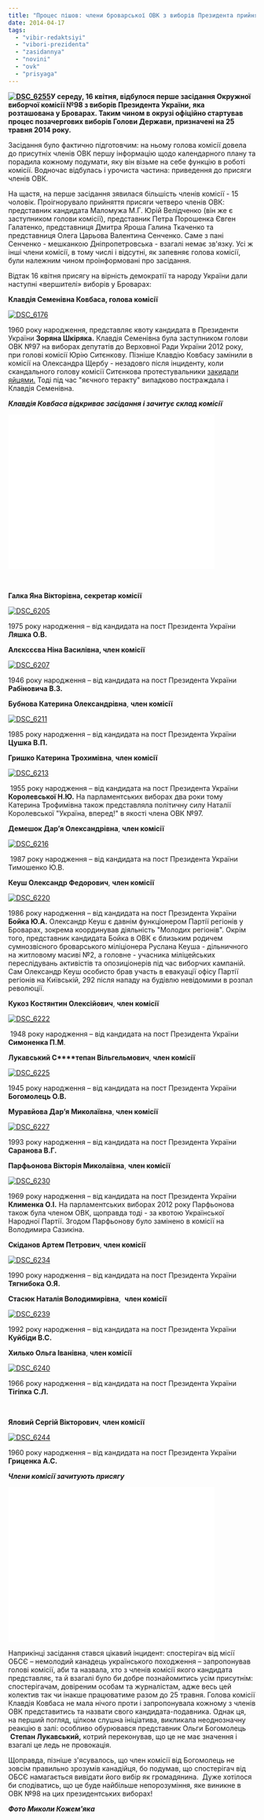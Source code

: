 ```yaml
---
title: "Процес пішов: члени броварської ОВК з виборів Президента прийняли присягу"
date: 2014-04-17
tags: 
  - "vibir-redaktsiyi"
  - "vibori-prezidenta"
  - "zasidannya"
  - "novini"
  - "ovk"
  - "prisyaga"
---
```


**[![DSC_6255](https://mpz.brovary.org/wp-content/uploads/2014/04/DSC_6255.jpg)](https://mpz.brovary.org/wp-content/uploads/2014/04/DSC_6255.jpg)У середу, 16 квітня, відбулося перше засідання Окружної виборчої комісії №98 з виборів Президента України, яка розташована у Броварах. Таким чином в окрузі офіційно стартував процес позачергових виборів Голови Держави, призначені на 25 травня 2014 року.**

Засідання було фактично підготовчим: на ньому голова комісії довела до присутніх членів ОВК першу інформацію щодо календарного плану та порадила кожному подумати, яку він візьме на себе функцію в роботі комісії. Водночас відбулась і урочиста частина: приведення до присяги членів ОВК.

На щастя, на перше засідання зявилася більшість членів комісії - 15 чоловік. Проігнорувало прийняття присяги четверо членів ОВК: представник кандидата Маломужа М.Г. Юрій Велідченко (він же є заступником голови комісії), представник Петра Порошенка Євген Галатенко, представниця Дмитра Яроша Галина Ткаченко та представниця Олега Царьова Валентина Сенченко. Саме з пані Сенченко - мешканкою Дніпропетровська - взагалі немає зв'язку. Усі ж інші члени комісії, в тому числі і відсутні, як запевняє голова комісії, були належним чином проінформовані про засідання.

Відтак 16 квітня присягу на вірність демократії та народу України дали наступні «вершителі» виборів у Броварах:

**Клавдія Семенівна Ковбаса, голова комісії**

[![DSC_6176](https://mpz.brovary.org/wp-content/uploads/2014/04/DSC_6176.jpg)](https://mpz.brovary.org/wp-content/uploads/2014/04/DSC_6176.jpg)

1960 року народження, представляє квоту кандидата в Президенти України **Зоряна Шкіряка.** Клавдія Семенівна була заступником голови ОВК №97 на виборах депутатів до Верховної Ради України 2012 року, при голові комісії Юрію Ситєнкову. Пізніше Клавдію Ковбасу замінили в комісії на Олександра Щербу - незадовго після інциденту, коли скандального голову комісії Ситєнкова протестувальники [закидали яйцями.](https://www.youtube.com/watch?v=b1QEO2Gd1t8) Тоді під час "яєчного теракту" випадково постраждала і Клавдія Семенівна.

_**Клавдія Ковбаса відкриває засідання і зачитує склад комісії**_

<iframe src="//www.youtube.com/embed/zR_iywkjDHs" height="315" width="420" allowfullscreen frameborder="0"></iframe>

 

**Галка Яна Вікторівна, секретар комісії**

[![DSC_6205](https://mpz.brovary.org/wp-content/uploads/2014/04/DSC_6205.jpg)](https://mpz.brovary.org/wp-content/uploads/2014/04/DSC_6205.jpg)

1975 року народження – від кандидата на пост Президента України **Ляшка О.В.**  

**Алєксєєва Ніна Василівна, член комісії**

[![DSC_6207](https://mpz.brovary.org/wp-content/uploads/2014/04/DSC_6207.jpg)](https://mpz.brovary.org/wp-content/uploads/2014/04/DSC_6207.jpg)

1946 року народження – від кандидата на пост Президента України **Рабіновича В.З.**  

**Бубнова Катерина Олександрівна**, **член комісії**

[![DSC_6211](https://mpz.brovary.org/wp-content/uploads/2014/04/DSC_6211.jpg)](https://mpz.brovary.org/wp-content/uploads/2014/04/DSC_6211.jpg)

1985 року народження – від кандидата на пост Президента України **Цушка В.П.**  

**Гришко Катерина Трохимівна**, **член комісії**

[![DSC_6213](https://mpz.brovary.org/wp-content/uploads/2014/04/DSC_6213.jpg)](https://mpz.brovary.org/wp-content/uploads/2014/04/DSC_6213.jpg)

 1955 року народження – від кандидата на пост Президента України **Королевської Н.Ю.** На парламентських виборах два роки тому Катерина Трофимівна також представляла політичну силу Наталії Королевської "Україна, вперед!" в якості члена ОВК №97.  

**Демешок Дар’я Олександрівна**, **член комісії**

[![DSC_6216](https://mpz.brovary.org/wp-content/uploads/2014/04/DSC_6216.jpg)](https://mpz.brovary.org/wp-content/uploads/2014/04/DSC_6216.jpg)

 1987 року народження – від кандидата на пост Президента України Тимошенко Ю.В.  

**Кеуш Олександр Федорович**, **член комісії**

[![DSC_6220](https://mpz.brovary.org/wp-content/uploads/2014/04/DSC_6220.jpg)](https://mpz.brovary.org/wp-content/uploads/2014/04/DSC_6220.jpg)

1986 року народження – від кандидата на пост Президента України **Бойка Ю.А.** Олександр Кеуш є давнім функціонером Партії регіонів у Броварах, зокрема координував діяльність "Молодих регіонів". Окрім того, представник кандидата Бойка в ОВК є близьким родичем сумнозвісного броварського міліціонера Руслана Кеуша - дільничного на житловому масиві №2, а головне - учасника міліцейських переслідувань активістів та опозиціонерів під час виборчих кампаній. Сам Олександр Кеуш особисто брав участь в евакуації офісу Партії регіонів на Київській, 292 після нападу на будівлю невідомими в розпал революції.  

**Кукоз Костянтин Олексійович**, **член комісії**

[![DSC_6222](https://mpz.brovary.org/wp-content/uploads/2014/04/DSC_6222.jpg)](https://mpz.brovary.org/wp-content/uploads/2014/04/DSC_6222.jpg)

 1948 року народження – від кандидата на пост Президента України **Симоненка П.М**.  

**Лукавський С****тепан Вільгельмович**, **член комісії**

[![DSC_6225](https://mpz.brovary.org/wp-content/uploads/2014/04/DSC_6225.jpg)](https://mpz.brovary.org/wp-content/uploads/2014/04/DSC_6225.jpg)

1945 року народження – від кандидата на пост Президента України **Богомолець О.В.**  

**Муравйова Дар’я Миколаївна**, **член комісії**

[![DSC_6227](https://mpz.brovary.org/wp-content/uploads/2014/04/DSC_6227.jpg)](https://mpz.brovary.org/wp-content/uploads/2014/04/DSC_6227.jpg)

1993 року народження – від кандидата на пост Президента України **Саранова В.Г.**  

**Парфьонова Вікторія Миколаївна**, **член комісії**

[![DSC_6230](https://mpz.brovary.org/wp-content/uploads/2014/04/DSC_6230.jpg)](https://mpz.brovary.org/wp-content/uploads/2014/04/DSC_6230.jpg)

1969 року народження – від кандидата на пост Президента України **Клименка О.І.** На парламентських виборах 2012 року Парфьонова також була членом ОВК, щоправда тоді - за квотою Української Народної Партії. Згодом Парфьонову було замінено в комісії на Володимира Сазикіна.  

**Скіданов Артем Петрович**, **член комісії**

[![DSC_6234](https://mpz.brovary.org/wp-content/uploads/2014/04/DSC_6234.jpg)](https://mpz.brovary.org/wp-content/uploads/2014/04/DSC_6234.jpg)

1990 року народження – від кандидата на пост Президента України **Тягнибока О.Я.**  

**Стасюк Наталія Володимирівна**,  **член комісії**

[![DSC_6239](https://mpz.brovary.org/wp-content/uploads/2014/04/DSC_6239.jpg)](https://mpz.brovary.org/wp-content/uploads/2014/04/DSC_6239.jpg)

1992 року народження – від кандидата на пост Президента України **Куйбіди В.С.**  

**Хилько Ольга Іванівна**, **член комісії**

[![DSC_6240](https://mpz.brovary.org/wp-content/uploads/2014/04/DSC_6240.jpg)](https://mpz.brovary.org/wp-content/uploads/2014/04/DSC_6240.jpg)

1966 року народження – від кандидата на пост Президента України **Тігіпка С.Л.**

 

**Яловий Сергій Вікторович**, **член комісії**

[![DSC_6244](https://mpz.brovary.org/wp-content/uploads/2014/04/DSC_6244.jpg)](https://mpz.brovary.org/wp-content/uploads/2014/04/DSC_6244.jpg)

1960 року народження – від кандидата на пост Президента України **Гриценка А.С.**  

_**Члени комісії зачитують присягу**_

<iframe src="//www.youtube.com/embed/9UP3m2kvAdw" height="315" width="420" allowfullscreen frameborder="0"></iframe>

Наприкінці засідання стався цікавий інцидент: спостерігач від місії ОБСЄ – немолодий канадець українського походження – запропонував голові комісії, аби та назвала, хто з членів комісії якого кандидата представляє, та й взагалі було би добре познайомитись усім присутнім: спостерігачам, довіреним особам та журналістам, адже весь цей колектив так чи інакше працюватиме разом до 25 травня. Голова комісії Клавдія Ковбаса не мала нічого проти і запропонувала кожному з членів ОВК представитись та назвати свого кандидата-подавника. Однак ця, на перший погляд, цілком слушна ініціатива, викликала неоднозначну реакцію в залі: особливо обурювався представник Ольги Богомолець  **Степан Лукавський,** котрий переконував, що це не має значення і взагалі це ледь не провокація.

Щоправда, пізніше з'ясувалось, що член комісії від Богомолець не зовсім правильно зрозумів канадійця, бо подумав, що спостерігач від ОБСЄ намагається вивідати його вибір як громадянина.  Дуже хотілося би сподіватись, що це буде найбільше непорозуміння, яке виникне в ОВК №98 на цих президентських виборах!

**_Фото Миколи Кожем'яка_**
